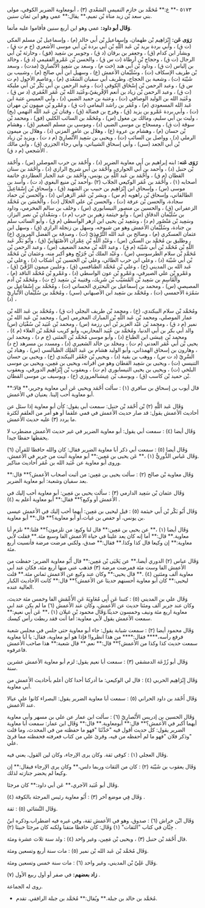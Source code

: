 ٥١٧٣ -** ع:** مُحَمَّد بن خازم التميمي السَعْدي (٣) ، أبومعاوية الضرير الكوفي، مولى بني سعد بْن زيد مناة بْن تميم،** يقال:** عمي وهو ابن ثمان سنين.

**وَقَال أبو داود:** عمي وهو ابن أربع سنين فأقاموا عليه مأتما.

**رَوَى عَن:** إِبْرَاهِيم بْن طهمان، وإسماعيل بْن أَبي خالد (م) ، وإسماعيل بْن مسلم المكي (ت ق) ، وأبي بردة بريد بْن عَبد اللَّهِ بْن أَبي بردة بْن أَبي موسى الأشعري (خ م ت ق) ، وبشار ابن كدام (ق) ، وجعفر بن برقان (د ق) ، وجويبر بن سَعِيد (فق) ، وحارثة بْن أَبي الرجال (ت ق) ، وحجاج بْن أرطاة (ت س ق) ، والحسن بْن عَمْرو الفقيمي (د ق) ، وخالد بن إلياس (ت ق) ، وداود بْن أَبي هند (خت م) ، وسعد بن سَعِيد الأَنْصارِيّ (مدت) ، وسعد بْن طريف الإسكاف (ت) ، وسُلَيْمان الأعمش (ع) ، وسهيل ابن أَبي صالح (م) ، وشبيب بن شَيْبَة (ت) ، وشعبة بن الحجاج، وطريف أبي سفيان السَعْدي (م) ، وعاصم الأحول (م ت س ق) ، وعبد الرحمن بْن إِسْحَاق الكوفي (ت) ، وعبد الرحمن بن أَبي بَكْر بْن أَبي مليكة (ت ق) ، وعبد الرحمن بْن زياد بن أنعم الإفْرِيقيّ،وعُبَيد الله بْن عُمَر العُمَري (د س ق) ، وعُبَيد الله بن الوليد الوصافي (ت) ، وعتبة بن حميد الضبي (د) ، وأبي العميس عتبة ابن عَبد الله المسعودي (م) ، وعُمَر بن راشد اليمامي (ت ق) ، وعَمْرو بْن ميمون بْن مهران (ت) ، وأبي بردة عَمْرو بن يزيد (ق) ، وفرج بن فضالة (ق) ، وقنان بْن عَبد اللَّه النهمي (بخ) ، وليث بن أَبي سليم، ومالك بن مغول (س) ، ومُحَمَّد بن السائب الكلبي (فق) ، ومحمد بْن سوقة (ت ق) ، ومسحاج بن موسى الضبي (د) ، وموسى بن مسلم الصغير (ق) ، وهشام بْن حسان (م) ، وهشام بن عروة (ع) ، وهلال بن عامر المزني (د) ، وهلال بن ميمون الرملي (د) ، وواصل بن السائب (ت) ، ويحيى بن سَعِيد الأَنْصارِيّ (م د ت) ، ويزيد بْن زياد بْن أَبي الجعد (سي) ، وأبي إسحاق الشيباني، وأبي رجاء الجزري (ق) ، وأبي مالك الأشجعي (م د ق) .

**رَوَى عَنه:** ابنه إبراهيم بن أَبي معاوية الضرير (د) ، وأَحْمَد بن حرب الموصلي (س) ، وأَحْمَد بْن حنبل (د) ، وأحمد بن أَبي الحواري، وأَحْمَد بن أَبي شريح الرازي (د) ، وأَحْمَد بن سنان القطان (م ق) ، وأَحْمَد بن عَبد اللَّهِ بن يونس، وأَحْمَد بن عبد الجبار العطاردي خاتمة أصحابه (١) ، وأَحْمَد بن عُمَر الوكيعي الجلاب (٢) ،وأحمد بْن منيع البغوي (د ت) ، وأسد بن موسى (س) ، وإسحاق ابن إِبْرَاهِيم بن حبيب بن الشهيد (ق) ، وإسحاق بْن إِسْمَاعِيلَ الطالقاني، وإسحاق بْن راهويه (م س) ، وبشر بْن عُمَر الزهراني (د) ، والحسن بْن حماد سجادة، والحسن بْن عرفة (ت) ، والحسن بْن علي الخلال (ت) ، والْحَسَن بن مُحَمَّد الزعفراني (ق) ، والحسين بن منصور النيسابوري (س) ، وخلف بن سالم المخرمي، وداود بن سُلَيْمان الدقاق (س) ، وأبو خيثمة زهير بن حرب (م د) ، وسَعْدان بْن نصر البزاز، وسَعِيد بْن مَنْصُور (م د) ، وسَعِيد بْن يحيى ابن أزهر الواسطي (م ق) ، وأبو السائب سلم بن جنادة، وسُلَيْمان الأعمش وهو من شيوخه، وسهل بن زنجلة الرازي (ق) ، وسهل ابن عثمان العسكري (م) ، وصالح بن عَبد الله التِّرْمِذِيّ (ت) ، وصدقة بن الفضل المروزي (خ) ، وطليق بن مُحَمَّد بن السكن (س) ، وعَبْدِ اللَّهِ بْنِ عِمْران الأَصْبَهَانِيِّ (ق) ، وأَبُو بَكْر عَبد اللَّهِ بْن مُحَمَّد بْن أَبي شَيْبَة (م ق) ، وعبد الله بْن محمد الضعيف (س) ، وعبد الرحمن بْن مُحَمَّد بْن سلام الطرسوسي (س) ، وعَبْد الملك بْن جُرَيْج وهو أكبر منه، وعثمان بْن مُحَمَّد بْن أَبي شَيْبَة (د) ، وعلي ابن حرب الطائي، وعلي بْن الحسين بْن أشكاب (د) ، وعلي بْن عَبد الله بن المديني (خ) ، وعلي بْن مُحَمَّد الطنافسي (ق) ، وعليبن ميمون الرَّقِّيّ (ق) ، وعَمْرو بْن علي الصيرفي، وعَمْرو بْن عون الواسطي (د) ، وعَمْرو بْن مُحَمَّد الناقد (م) ، والْقَاسِمِ بن سَعِيد بْن المُسَيَّب بْن شَرِيك، وقتيبة بْن سَعِيد (خ ت) ، ومُحَمَّد بْن آدم المصيصي (س) ، ومحمد بن إسماعيل بن البحتري الحساني (ت) ، ومُحَمَّد بن إِسْمَاعِيل بن سَمُرَة الأحمسي (ت) ، ومُحَمَّد بن سَعِيد ابن الأصبهاني (سي) ، ومُحَمَّد بن سُلَيْمان الأَنْبارِيّ (د) ،

ومُحَمَّد بْن سلام البيكندي، (خ) ، ومحمد بْن طريف البجلي (ت ق) ، ومُحَمَّد بن عَبد الله بْن عمار الموصلي، ومحمد بْن عَبد اللَّهِ بْن المبارك المخرمي (س) ، ومحمد بْن عَبد الله بْن نمير (م د ق) ، ومحمد بْن عَبْد العزيز بْن أَبي رزمة (س) ، ومحمد بْن عُبَيد بْن سُفْيَان (س) والد أبي بكر بن أَبي الدنيا، ومُحَمَّد بن عُبَيد المحاربي، وأبو كريب مُحَمَّد بْن العلاء (م ٤) ، ومحمد بْن عِيسَى ابن الطباع (د) ، وأبو موسى مُحَمَّد بْن المثنى (خ م د) ، ومحمد ابن يحيى بْن أَبي عُمَر العدني (م ت) ، ومخلد بن خالد الشعيري (د) ، ومسدد بن مسرهد (خ د) ، وهارون بن إسحاق الهمذاني، وأبو الوليد هشام بن عَبد المَلِك الطيالسي (س) ، وهناد بْن السَّرِيّ (د ت س) ، ووهب بن بقية (د) ، ويحيى بْن جَعْفَر البيكندي (خ) ، ويحيى بن حسان التنيسي (ت) ، ويحيى بن سَعِيد القطان وهو من أقرانه، ويحيى بن مَعِين، ويحيى بن موسى البلخي (ت) ، ويحيى بن يحيى النيسابوري (م ت) ، ويعقوب بْن إِبْرَاهِيم الدورقي، ويعقوب بْن حميد بْن كاسب (ق) ، ويوسف بْن عِيسَىالمروزي (خ) ، ويوسيف بن موسى القطان.

قال أيوب بن إسحاق بن سافري (١) : سألت أَحْمَد ويحيى عَن أبي معاوية وجرير،** قالا:** أبو معاوية أحب إلينا. يعنيان في الأعمش.

وَقَال عَبد اللَّهِ (٢) بْن أَحْمَد بْن حنبل: سمعت أبي يقول: كأن أبو معاوية إذا سئل عن أحاديث الأعمش يقول: قد صار حديث الأعمش في فمي علقما أو هو أمر من العلقم لكثرة ما يردد (٣) عليه حديث الأعمش.

وَقَال أيضا (٤) : سمعت أبي يقول: أبو معاوية الضرير في غير حديث الأعمش مضطرب لا يحفظها حفظا جيدا.

وَقَال أيضا (٥) : سمعت أبي ذكر أبا معاوية الضرير فقال: كان والله حافظا للقرآن (٦) .وَقَال عَباس الدُّورِيُّ (١) ،** عَن يحيى بن مَعِين:** أبو معاوية أثبت من جرير في الأعمش، وروى أبو معاوية عن عُبَيد الله بن عُمَر أحاديث مناكير.

وَقَال معاوية بْن صالح (٢) : سألت يحيى بن مَعِين: من أثبت أصحاب الأعمش؟** قال:** بعد سفيان وشعبة: أبو معاوية الضرير.

وَقَال عثمان بْن سَعِيد الدارمي (٣) : سألت يحيى بن مَعِين: أبو معاوية أحب إليك في الأعمش أو وكيع؟** فقال:** أبو معاوية أعلم به (٤) .

وَقَال أَبُو بَكْر بْن أَبي خيثمة (٥) : قيل ليحيى بن مَعِين: أيهما أحب إليك في الأعمش عيسى بن يونس، أو حفص بن غياث،أو أبو معاوية؟** قال:** أبو معاوية.

وَقَال أيضا (١) ،** عن يحيى بن مَعِين:** قال لنا وكيع: من تلزمون؟** قلنا:** نلزم أبا معاوية.** قال:** أما إنه كان يعد علينا في حياة الأعمش الفا وسبع مئة.** فقلت لأبي معاوية:** إن وكيعا قال كذا وكذا.** فقال:** صدق، ولكني مرضت مرضة فأنسيت أربع مئة.

وَقَال عباس (٢) الدوري أيضا،** عن يَحْيَى بْن مَعِين:** قال أَبُو معاوية الضرير: حفظت من الأعمش الفا وست مئة فمرضت مرضة (٣) فذهب عني منها اربع مئة، فكان عند أبي معاوية ألف ومئتين (٤) .** قال يحيى:** وكان عند وكيع عن الاعمش ثماني مئة.** قلت ليحيى:** كان أبو معاوية أحسنهم حديثا عن الأعمش؟** قال:** كانت الأحاديث الكبار العالية عنده.

وَقَال علي بن المديني (٥) : كتبنا عَن أَبِي مُعَاوِيَةَ عَنِ الأَعْمَشِ الفا وخمس مئة حديث، وكان عند جرير ألف ومئتا حديث عن الأعمش، وكان عند الأعمش (٦) ما لم يكن عند ابي معاوية اربع مئة ونيف وخمسون حديثًا.وَقَال محمود بْن غيلان (١) ،** عَن أبي نعيم:** سمعت الأعمش يقول لأبي معاوية: أما أنت فقد ربطت رأس كيسك.

وَقَال محمود أيضا (٢) : سمعت شبابة يقول: جاء أبو معاوية حتى جلس في مجلس شعبة فرفع رأسه،**** فقال:**** من هذا انظروا! فإذا هو أبو معاوية، فقال: يا أبا معاوية سمعت حديث كذا وكذا من الأعمش؟** قال:** نعم.** قال شعبة:** هذا صاحب الأعمش فاعرفوه.

وَقَال أبو زُرْعَة الدمشقي (٣) : سمعت أبا نعيم يقول: لزم أبو معاوية الأعمش عشرين سنة.

وَقَال إِبْرَاهِيم الحربي (٤) : قال لي الوكيعي: ما أدركنا أحدا كان أعلم بأحاديث الأعمش من أبي معاوية.

وَقَال أَحْمَد بن داود الحراني (٥) : سمعت أبا معاوية الضرير يقول: البصراء كانوا علي عيالا عند الأعمش.

وَقَال الحسين بن إدريس الأَنْصارِيّ (٦) : سألت ابن عمار عن علي بن مسهر وأبي معاوية أيهما أكبر في الأعمش؟** قال:** أبومعاوية.** قال:** وَقَال ابن عمار: سمعت أبا معاوية الضرير يقول: كل حديث أقول فيه "حَدَّثَنَا "فهو ما حفظته من في المحدث، وما قلت "وذكر فلان "فهو ما لم أحفظه من فيه، وقرئ علي من كتاب فعرفته فحفظته مما قرئ علي.

وَقَال العجلي (١) : كوفي ثقة. وكان يرى الإرجاء، وكان لين القول، يعني فيه.

وَقَال يعقوب بن شَيْبَة (٢) : كان من الثقات وربما دلس،** وكان يرى الإرجاء فيقال:** إن وكيعا لم يحضر جنازته لذلك.

وَقَال أبو عُبَيد الآجري،** عَن أبي داود:** كان مرجئا.

وَقَال فِي موضع آخر (٣) : أَبُو معاوية رئيس المرجئة بالكوفة (٤) .

وَقَال النَّسَائي (٥) : ثقة.

وَقَال ابْن خراش (٦) : صدوق، وهو في الأعمش ثقة، وفي غيره فيه اضطراب.وذكره ابنُ حِبَّان في كتاب "الثقات" (١) وَقَال: كان حافظا متقنا ولكنه كان مرجئا خبيثا (٢) .

قال أَحْمَد بْن حنبل (٣) ، ويحيى بْن مَعِين، وغير واحد (٤) : ولد سنة ثلاث عشرة ومئة.

وَقَال مُحَمَّد بْن عَبد الله بْن نمير (٥) : مات سنة أربع وتسعين ومئة.

وَقَال عَلِيّ بْن المديني، وغير واحد (٦) : مات سنة خمس وتسعين ومئة.

**زاد بعضهم:** في صفر أو أول ربيع الأول (٧) .

روى له الجماعة.

- مُحَمَّد بن خالد بن جبلة.** ويُقال:** مُحَمَّد بن جبلة الرافقي. تقدم.